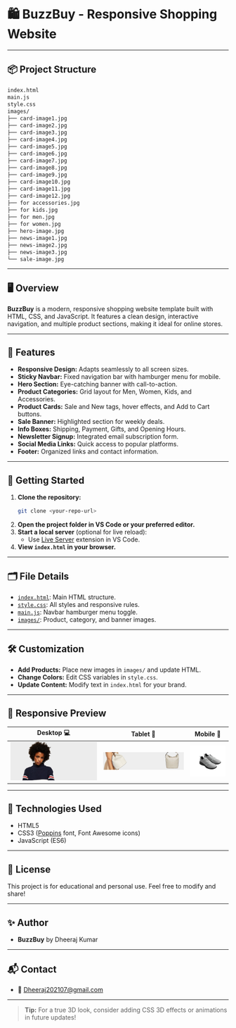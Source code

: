# 🛍️ BuzzBuy - Responsive Shopping Website

---

## 📦 Project Structure

```
index.html
main.js
style.css
images/
├── card-image1.jpg
├── card-image2.jpg
├── card-image3.jpg
├── card-image4.jpg
├── card-image5.jpg
├── card-image6.jpg
├── card-image7.jpg
├── card-image8.jpg
├── card-image9.jpg
├── card-image10.jpg
├── card-image11.jpg
├── card-image12.jpg
├── for accessories.jpg
├── for kids.jpg
├── for men.jpg
├── for women.jpg
├── hero-image.jpg
├── news-image1.jpg
├── news-image2.jpg
├── news-image3.jpg
└── sale-image.jpg
```

---

## 🖥️ Overview

**BuzzBuy** is a modern, responsive shopping website template built with HTML, CSS, and JavaScript. It features a clean design, interactive navigation, and multiple product sections, making it ideal for online stores.

---

## 🎨 Features

- **Responsive Design:** Adapts seamlessly to all screen sizes.
- **Sticky Navbar:** Fixed navigation bar with hamburger menu for mobile.
- **Hero Section:** Eye-catching banner with call-to-action.
- **Product Categories:** Grid layout for Men, Women, Kids, and Accessories.
- **Product Cards:** Sale and New tags, hover effects, and Add to Cart buttons.
- **Sale Banner:** Highlighted section for weekly deals.
- **Info Boxes:** Shipping, Payment, Gifts, and Opening Hours.
- **Newsletter Signup:** Integrated email subscription form.
- **Social Media Links:** Quick access to popular platforms.
- **Footer:** Organized links and contact information.

---

## 🚀 Getting Started

1. **Clone the repository:**
   ```sh
   git clone <your-repo-url>
   ```
2. **Open the project folder in VS Code or your preferred editor.**
3. **Start a local server** (optional for live reload):
   - Use [Live Server](https://marketplace.visualstudio.com/items?itemName=ritwickdey.LiveServer) extension in VS Code.
4. **View `index.html` in your browser.**

---

## 🗂️ File Details

- [`index.html`](index.html): Main HTML structure.
- [`style.css`](style.css): All styles and responsive rules.
- [`main.js`](main.js): Navbar hamburger menu toggle.
- [`images/`](images/): Product, category, and banner images.

---

## 🛠️ Customization

- **Add Products:** Place new images in `images/` and update HTML.
- **Change Colors:** Edit CSS variables in `style.css`.
- **Update Content:** Modify text in `index.html` for your brand.

---

## 📱 Responsive Preview

| Desktop 💻 | Tablet 📱 | Mobile 📲 |
|:----------:|:---------:|:---------:|
| ![desktop](images/hero-image.jpg) | ![tablet](images/sale-image.jpg) | ![mobile](images/card-image1.jpg) |

---

## 🧩 Technologies Used

- HTML5
- CSS3 ([Poppins](https://fonts.google.com/specimen/Poppins) font, Font Awesome icons)
- JavaScript (ES6)

---

## 📝 License

This project is for educational and personal use. Feel free to modify and share!

---

## ✨ Author

- **BuzzBuy** by Dheeraj  Kumar

---

## 📬 Contact

- 📧 Dheeraj202107@gmail.com

---

> **Tip:** For a true 3D look, consider adding CSS 3D effects or animations in future updates!
